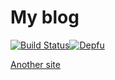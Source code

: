 # My blog

[![Build Status](https://travis-ci.com/LanceZhu/lancezhu.github.io.svg?branch=hexo)](https://travis-ci.com/LanceZhu/lancezhu.github.io)[![Depfu](https://badges.depfu.com/badges/b40264eef93bfb506170276e6220ee57/overview.svg)](https://depfu.com/github/LanceZhu/lancezhu.github.io?project_id=7465)

[Another site](https://f00bar.cn)

